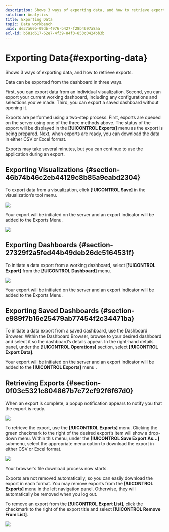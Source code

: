 ```yaml
---
description: Shows 3 ways of exporting data, and how to retrieve exports.
solution: Analytics
title: Exporting Data
topic: Data workbench
uuid: de37a60b-09db-4976-b427-f28b4697a8aa
exl-id: b581d617-62e7-4f39-84f3-853c0424bb3b
---
```

# Exporting Data{#exporting-data}

Shows 3 ways of exporting data, and how to retrieve exports.

Data can be exported from the dashboard in three ways.

First, you can export data from an individual visualization. Second, you can export your current working dashboard, including any configurations and selections you’ve made. Third, you can export a saved dashboard without opening it.

Exports are performed using a two-step process. First, exports are queued on the server using one of the three methods above. The status of the export will be displayed in the **[!UICONTROL Exports]** menu as the export is being prepared. Next, when exports are ready, you can download the data in either CSV or Excel format.

Exports may take several minutes, but you can continue to use the application during an export.

## Exporting Visualizations {#section-46b74b46c2eb44129c8b85a9eabd2304}

To export data from a visualization, click **[!UICONTROL Save]** in the visualization’s tool menu.

![](assets/export_visual.png)

Your export will be initiated on the server and an export indicator will be added to the Exports Menu.

![](assets/export_queued.png)

## Exporting Dashboards {#section-27329f2a5fed44b49deb26dc5164531f}

To initiate a data export from a working dashboard, select **[!UICONTROL Export]** from the **[!UICONTROL Dashboard]** menu.

![](assets/export_dashboard.png)

Your export will be initiated on the server and an export indicator will be added to the Exports Menu.

## Exporting Saved Dashboards {#section-e989f7b16e25479ab77454f2c34471ba}

To initiate a data export from a saved dashboard, use the Dashboard Browser. Within the Dashboard Browser, browse to your desired dashboard and select it so the dashboard’s details appear. In the right-hand details panel, under the **[!UICONTROL Operations]** section, select **[!UICONTROL Export Data]**.

Your export will be initiated on the server and an export indicator will be added to the **[!UICONTROL Exports]** menu 
.  

## Retrieving Exports {#section-0f03c5321c804867b7c72cf92f6f67d0}

When an export is complete, a popup notification appears to notify you that the export is ready.

![](assets/export_ready.png)

To retrieve the export, use the **[!UICONTROL Exports]** menu. Clicking the green checkmark to the right of the desired export’s item will show a drop-down menu. Within this menu, under the **[!UICONTROL Save Export As…]** submenu, select the appropriate menu option to download the export in either CSV or Excel format.

![](assets/export_save_as.png)

Your browser’s file download process now starts.

Exports are not removed automatically, so you can easily download the export in each format. You may remove exports from the **[!UICONTROL Exports]** menu in the left navigation panel. Otherwise, they will automatically be removed when you log out.

To remove an export from the **[!UICONTROL Export List]**, click the checkmark to the right of the export title and select **[!UICONTROL Remove From List]**.

![](assets/export_remove_from_list.png)
